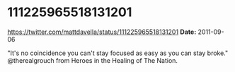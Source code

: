 # 111225965518131201
https://twitter.com/mattdavella/status/111225965518131201
**Date:** 2011-09-06

"It's no coincidence you can't stay focused as easy as you can stay broke." @therealgrouch from Heroes in the Healing of The Nation.
